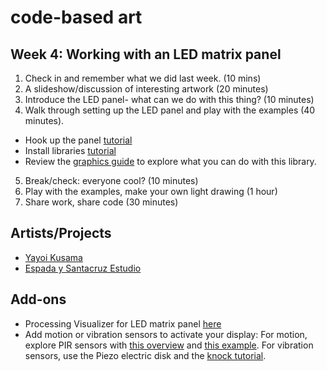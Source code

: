 # code-based art

## Week 4: Working with an LED matrix panel

1. Check in and remember what we did last week. (10 mins)
2. A slideshow/discussion of interesting artwork (20 minutes)
3. Introduce the LED panel- what can we do with this thing? (10 minutes)
4. Walk through setting up the LED panel and play with the examples (40 minutes).
  * Hook up the panel [tutorial](http://embedded-lab.com/blog/hookup-guide-for-16x32-rgb-led-panel/)
  * Install libraries [tutorial](https://www.arduino.cc/en/Guide/Libraries)
  * Review the [graphics guide](https://learn.adafruit.com/adafruit-gfx-graphics-library/overview) to explore what you can do with this library.
  
5. Break/check: everyone cool? (10 minutes)
7. Play with the examples, make your own light drawing (1 hour)
8. Share work, share code (30 minutes)



## Artists/Projects
* [Yayoi Kusama](https://www.artsy.net/artwork/yayoi-kusama-infinity-mirrored-room-the-souls-of-millions-of-light-years-away-1)
* [Espada y Santacruz Estudio](http://www.espadaysantacruz.com/projects/light-kinetics)

## Add-ons
* Processing Visualizer for LED matrix panel [here](https://github.com/jdeboi/pimpMyBike)
* Add motion or vibration sensors to activate your display:
For motion, explore PIR sensors with [this overview](https://learn.adafruit.com/pir-passive-infrared-proximity-motion-sensor/overview) and [this example](https://github.com/lizzybrooks/code-based-art/tree/master/week3/examples/arduino).
For vibration sensors, use the Piezo electric disk and the [knock tutorial](https://www.arduino.cc/en/Tutorial/Knock).


